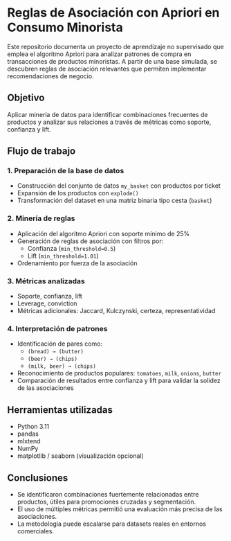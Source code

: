 # Reglas de Asociación con Apriori en Consumo Minorista

Este repositorio documenta un proyecto de aprendizaje no supervisado que emplea el algoritmo Apriori para analizar patrones de compra en transacciones de productos minoristas. A partir de una base simulada, se descubren reglas de asociación relevantes que permiten implementar recomendaciones de negocio.

## Objetivo

Aplicar minería de datos para identificar combinaciones frecuentes de productos y analizar sus relaciones a través de métricas como soporte, confianza y lift.

## Flujo de trabajo

### 1. Preparación de la base de datos
- Construcción del conjunto de datos `my_basket` con productos por ticket
- Expansión de los productos con `explode()`
- Transformación del dataset en una matriz binaria tipo cesta (`basket`)

### 2. Minería de reglas
- Aplicación del algoritmo Apriori con soporte mínimo de 25%
- Generación de reglas de asociación con filtros por:
  - Confianza (`min_threshold=0.5`)
  - Lift (`min_threshold=1.01`)
- Ordenamiento por fuerza de la asociación

### 3. Métricas analizadas
- Soporte, confianza, lift
- Leverage, conviction
- Métricas adicionales: Jaccard, Kulczynski, certeza, representatividad

### 4. Interpretación de patrones
- Identificación de pares como:
  - `(bread) → (butter)`
  - `(beer) → (chips)`
  - `(milk, beer) → (chips)`
- Reconocimiento de productos populares: `tomatoes`, `milk`, `onions`, `butter`
- Comparación de resultados entre confianza y lift para validar la solidez de las asociaciones

## Herramientas utilizadas

- Python 3.11  
- pandas  
- mlxtend  
- NumPy  
- matplotlib / seaborn (visualización opcional)

## Conclusiones

- Se identificaron combinaciones fuertemente relacionadas entre productos, útiles para promociones cruzadas y segmentación.
- El uso de múltiples métricas permitió una evaluación más precisa de las asociaciones.
- La metodología puede escalarse para datasets reales en entornos comerciales.
